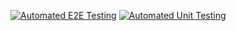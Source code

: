 [![Automated E2E Testing](https://github.com/petmik1/joker/actions/workflows/e2e-test.yml/badge.svg)](https://github.com/petmik1/joker/actions/workflows/e2e-test.yml)
[![Automated Unit Testing](https://github.com/petmik1/joker/actions/workflows/unit-test.yml/badge.svg)](https://github.com/petmik1/joker/actions/workflows/unit-test.yml)

